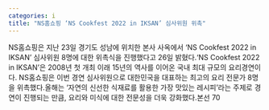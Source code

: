 ```yaml
---
categories: i
title: "NS홈쇼핑 ‘NS Cookfest 2022 in IKSAN’ 심사위원 위촉"
---
```

NS홈쇼핑은 지난 23일 경기도 성남에 위치한 본사 사옥에서 ‘NS Cookfest 2022 in IKSAN’ 심사위원 8명에 대한 위촉식을 진행했다고 26일 밝혔다.‘NS Cookfest 2022 in IKSAN’은 2008년 첫 개최 이래 15년의 역사를 이어온 국내 최대 규모의 요리경연이다. NS홈쇼핑은 이번 경연 심사위원으로 대한민국을 대표하는 최고의 요리 전문가 8명을 위촉했다.올해는 ‘자연의 신선한 식재료를 활용한 가장 맛있는 레시피’라는 주제로 경연이 진행되는 만큼, 요리와 미식에 대한 전문성을 더욱 강화했다.본선 70